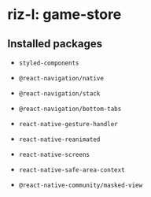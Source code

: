 # riz-l: game-store

## Installed packages

- `styled-components`

- `@react-navigation/native`

- `@react-navigation/stack`

- `@react-navigation/bottom-tabs`

- `react-native-gesture-handler`

- `react-native-reanimated`

- `react-native-screens`

- `react-native-safe-area-context`

- `@react-native-community/masked-view`

